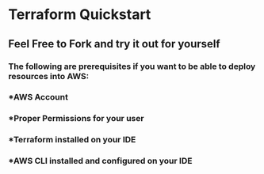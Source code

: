 # Terraform Quickstart

## Feel Free to Fork and try it out for yourself

### The following are prerequisites if you want to be able to deploy resources into AWS:

### *AWS Account
### *Proper Permissions for your user
### *Terraform installed on your IDE
### *AWS CLI installed and configured on your IDE
